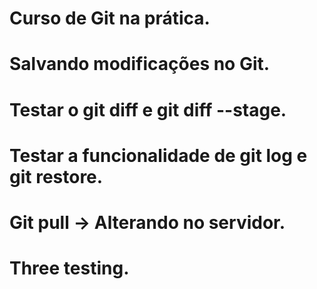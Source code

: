 # Curso de Git na prática.

# Salvando modificações no Git.

# Testar o git diff e git diff --stage.

# Testar a funcionalidade de git log e git restore.

# Git pull -> Alterando no servidor.

# Three testing.
